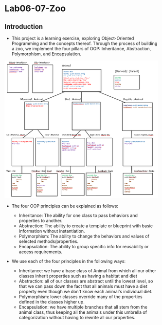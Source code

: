 # Lab06-07-Zoo

## Introduction
- This project is a learning exercise, exploring Object-Oriented Programming and the concepts thereof. Through the process of building a zoo, we implement the four pillars of OOP: Inheritance, Abstraction, Polymorphism, and Encapsulation.

![Zoo Diagram](https://github.com/shifted7/Lab06-07-Zoo/blob/master/assets/Zoo%20Diagram%20Interfaces.png)


- The four OOP principles can be explained as follows:
  - Inheritance: The ability for one class to pass behaviors and properties to another.
  - Abstraction: The ability to create a template or blueprint with basic information without instantiation.
  - Polymorphism: The ability to change the behaviors and values of selected methods/properties.
  - Encapsulation: The ability to group specific info for reusability or access requirements.


- We use each of the four principles in the following ways:
  - Inheritance: we have a base class of Animal from which all our other classes inherit properties such as having a habitat and diet
  - Abstraction: all of our classes are abstract until the lowest level, so that we can pass down the fact that all animals must have a diet property even though we don't know each animal's individual diet.
  - Polymorphism: lower classes override many of the properties defined in the classes higher up.
  - Encapsulation: we have multiple branches that all stem from the animal class, thus keeping all the animals under this umbrella of categorization without having to rewrite all our properties.
